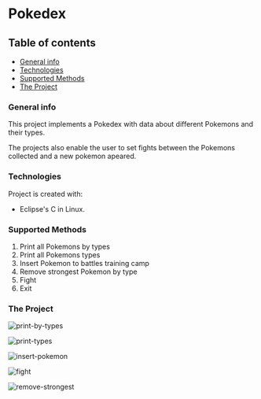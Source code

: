 # Pokedex
## Table of contents
* [General info](#general-info)
* [Technologies](#technologies)
* [Supported Methods](#supported-methods)
* [The Project](#the-project)

### General info
This project implements a Pokedex with data about different Pokemons and their types.

The projects also enable the user to set fights between the Pokemons collected and a new pokemon apeared.
	
### Technologies
Project is created with:
* Eclipse's C in Linux.

### Supported Methods
1. Print all Pokemons by types
2. Print all Pokemons types
3. Insert Pokemon to battles training camp
4. Remove strongest Pokemon by type
5. Fight
6. Exit

### The Project
![print-by-types](pictures/images/pokedex1.png.pn)

![print-types](pictures/images/pokedex2.png)

![insert-pokemon](pictures/images/pokedex3.png)

![fight](pictures/images/pokedex4.png)

![remove-strongest](pictures/images/pokedex5.png)
